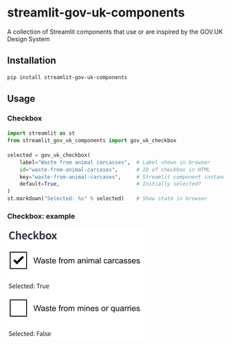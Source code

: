 # streamlit-gov-uk-components

A collection of Streamlit components that use or are inspired by the GOV.UK Design System


## Installation

```bash
pip install streamlit-gov-uk-components
```

## Usage

### Checkbox

```python
import streamlit as st
from streamlit_gov_uk_components import gov_uk_checkbox

selected = gov_uk_checkbox(
    label="Waste from animal carcasses",  # Label shown in browser
    id="waste-from-animal-carcases",      # ID of checkbox in HTML
    key="waste-from-animal-carcases",     # Streamlit component instance key
    default=True,                         # Initially selected?
)
st.markdown("Selected: %s" % selected)    # Show state in browser
```

### Checkbox: example

<img alt="Checkbox example" src="https://github.com/uktrade/streamlit-gov-uk-components/blob/main/example_checkbox.png?raw=true" width="315" height="261">
